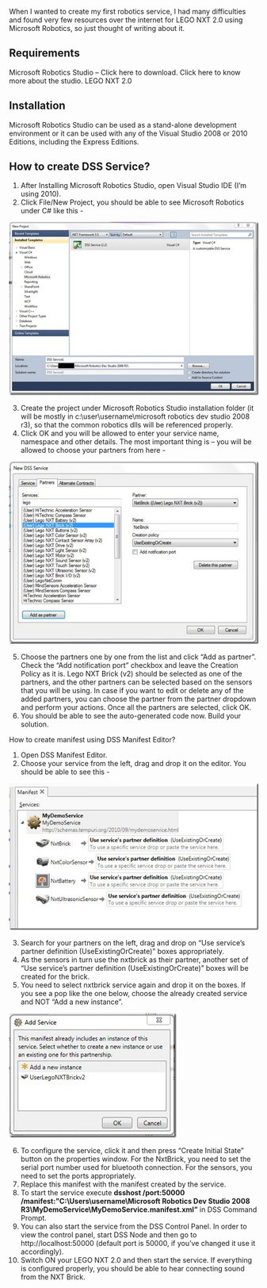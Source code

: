 When I wanted to create my first robotics service, I had many difficulties and found very few resources over the internet for LEGO NXT 2.0 using Microsoft Robotics, so just thought of writing about it.

Requirements
------------
Microsoft Robotics Studio – Click here to download. Click here to know more about the studio.
LEGO NXT 2.0

Installation
------------
Microsoft Robotics Studio can be used as a stand-alone development environment or it can be used with any of the Visual Studio 2008 or 2010 Editions, including the Express Editions.

How to create DSS Service?
--------------------------
1. After Installing Microsoft Robotics Studio, open Visual Studio IDE (I’m using 2010).
2. Click File/New Project, you should be able to see Microsoft Robotics under C# like this -

![Screenshot](https://github.com/gokulm/LEGO.Bot/blob/master/screenshot1.jpg)

3. Create the project under Microsoft Robotics Studio installation folder (it will be mostly in c:\user\username\microsoft robotics dev studio 2008 r3\), so that the common robotics dlls will be referenced properly.
4. Click OK and you will be allowed to enter your service name, namespace and other details. The most important thing is – you will be allowed to choose your partners from here -

![Screenshot](https://github.com/gokulm/LEGO.Bot/blob/master/screenshot2.jpg)

5. Choose the partners one by one from the list and click “Add as partner”. Check the “Add notification port” checkbox and leave the Creation Policy as it is. Lego NXT Brick (v2) should be selected as one of the partners, and the other partners can be selected based on the sensors that you will be using. In case if you want to edit or delete any of the added partners, you can choose the partner from the partner dropdown and perform your actions. Once all the partners are selected, click OK.
6. You should be able to see the auto-generated code now. Build your solution.

How to create manifest using DSS Manifest Editor?
1. Open DSS Manifest Editor.
2. Choose your service from the left, drag and drop it on the editor. You should be able to see this -

![Screenshot](https://github.com/gokulm/LEGO.Bot/blob/master/screenshot3.jpg)

3. Search for your partners on the left, drag and drop on “Use service’s partner definition (UseExistingOrCreate)” boxes appropriately.
4. As the sensors in turn use the nxtbrick as their partner, another set of “Use service’s partner definition (UseExistingOrCreate)” boxes will be created for the brick.
5. You need to select nxtbrick service again and drop it on the boxes. If you see a pop like the one below, choose the already created service and NOT “Add a new instance”.

![Screenshot](https://github.com/gokulm/LEGO.Bot/blob/master/screenshot4.jpg)

6. To configure the service, click it and then press “Create Initial State” button on the properties window. For the NxtBrick, you need to set the serial port number used for bluetooth connection. For the sensors, you need to set the ports appropriately.
7. Replace this manifest with the manifest created by the service.
8. To start the service execute **dsshost /port:50000 /manifest:"C:\Users\username\Microsoft Robotics Dev Studio 2008 R3\MyDemoService\MyDemoService.manifest.xml”** in DSS Command Prompt.
9. You can also start the service from the DSS Control Panel. In order to view the control panel, start DSS Node and then go to http://localhost:50000 (default port is 50000, if you’ve changed it use it accordingly).
10. Switch ON your LEGO NXT 2.0 and then start the service. If everything is configured properly, you should be able to hear connecting sound from the NXT Brick.
